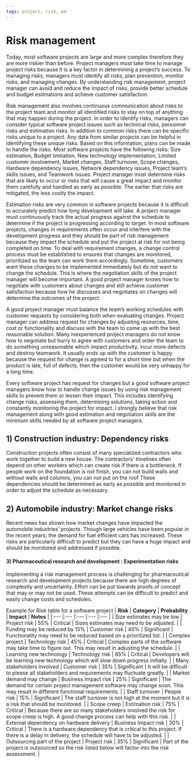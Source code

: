 ```yaml
---
tags: project, risk, pm
---
```

# Risk management

Today, most software projects are large and more complex therefore they are more riskier than before. Project managers must take time to manage project risks because it is a key factor in determining a project’s success. To managing risks, managers must identify all risks, plan prevention, monitor risks, and managing changes. By understanding risk management, project manager can avoid and reduce the impact of risks, provide better schedule and budget estimations and achieve customer satisfaction.

Risk management also involves continuous communication about risks to the project team and monitor all identified risks to stay on top of anything that may happen during the project. In order to identify risks, managers can consider typical software project issues such as technical risks, personnel risks and estimation risks.  In addition to common risks there can be specific risks unique to a project. Any data from similar projects can be helpful in identifying these unique risks. Based on this information, plans can be made to handle the risks. Most software projects have the following risks: Size estimation, Budget limitation, New technology implementation, Limited customer involvement, Market changes, Staff turnover, Scope changes, Hardware dependency issues, Network dependency issues, Project team’s skills issues, and Teamwork issues. Project manager must determine risks that are likely to occur or risks that will cause a great impact and monitor them carefully and handled as early as possible.  The earlier that risks are mitigated, the less costly the impact.

Estimation risks are very common in software projects because it is difficult to accurately predict how long development will take. A project manager must continuously track the actual progress against the schedule to determine if the project is progressing according to target. In most software projects, changes in requirements often occur and interfere with the development progress and they should be part of risk management because they impact the schedule and put the project at risk for not being completed on time. To deal with requirement changes, a change control process must be established to ensures that changes are monitored, prioritized so the team can work them accordingly. Sometime, customers want these changes to be implemented immediately but do not want to change the schedule. This is where the negotiation skills of the project manager will become important. A good project manager knows how to negotiate with customers about changes and still achieve customer satisfaction because how he discusses and negotiates on changes will determine the outcomes of the project.

A good project manager must balance the team’s working schedules with customer requests by considering both when evaluating changes. Project manager can address request for changes by adjusting resources, time, cost or functionality and discuss with the team to come up with the best reasonable solution. Many inexperienced project managers do not know how to negotiate but hurry to agree with customers and order the team to do something unreasonable which impact productivity, incur more defects and destroy teamwork. It usually ends up with the customer is happy because the request for change is agreed to for a short time but when the product is late, full of defects, then the customer would be very unhappy for a long time.

Every software project has request for changes but a good software project managers know how to handle change issues by using risk management skills to prevent them or lessen their impact. This includes identifying change risks, assessing them, determining solutions, taking action and constantly monitoring the project for impact.  I strongly believe that risk management along with good estimation and negotiation skills are the minimum skills needed by all software project managers.

## 1) Construction industry:  Dependency risks
Construction projects often consist of many specialized contractors who work together to build a new house.  The contractors’ timelines often depend on other workers which can create risk if there is a bottleneck.  If people work on the foundation is not finish, you can not build walls and without walls and columns, you can not put on the roof These dependencies should be determined as early as possible and monitored in order to adjust the schedule as necessary.

## 2) Automobile industry:  Market change risks
Recent news has shown how market changes have impacted the automobile industries’ projects.  Though large vehicles have been popular in the recent years; the demand for fuel efficient cars has increased.  These risks are particularly difficult to predict but they can have a huge impact and should be monitored and addressed if possible.

#### 3) Pharmaceutical research and development :  Experimentation risks
Implementing a risk management process is challenging for pharmaceutical research and development projects because there are high degrees of complexity and uncertainty.  Effort can be put towards proofs of concept that may or may not be used.  These attempts can be difficult to predict and easily change costs and schedules.


Example for Risk table for a software project
| **Risk** | **Category** | **Probability** | **Impact** | **Notes** |
|:--- |:--- |:--- |:--- |:--- |
| Size estimates may be low | Project risk | 55% | Critical | Sizes estimates may need to be adjusted. |
| Funding may be reduced by 15% | Customer risk | 40% | Significant | Functionality may need to be reduced based on a prioritized list. |
| Complex project | Technology risk | 45% | Critical | Complex parts of the software may take time to figure out. This may result in adjusting the schedule. |
| Learning new technology | Technology risk | 85% | Critical | Developers will be learning new technology which will slow down progress initially. |
| Many stakeholders involved | Customer risk | 35% | Significant | It will be difficult to please all stakeholders and requirements may fluctuate greatly. |
| Market demand may change | Business Impact risk | 25% | Significant | The demand for certain project management software may change soon. This may result in different functional requirements. |
| Staff turnover | People risk | 15% | Significant | The staff turnover is not high at the moment but it is a risk that should be monitored. |
| Scope creep | Estimation risk | 75% | Critical | Because there are so many stakeholders involved the risk for scope creep is high.  A good change process can help with this risk. |
| External dependency on hardware delivery | Business Impact risk | 30% | Critical | There is a hardware dependency that is critical to this project.  If there is a delay in delivery, the schedule will have to be adjusted. |
| Outsourcing part of the project | Project risk | 35% | Significant | Part of the project is outsourced so the risk listed below will factor into the risk assessment. |